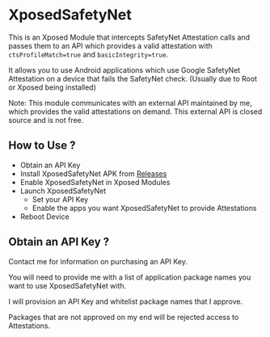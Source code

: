 # XposedSafetyNet

This is an Xposed Module that intercepts SafetyNet Attestation calls and passes them to an API which provides a valid attestation with `ctsProfileMatch=true` and `basicIntegrity=true`.

It allows you to use Android applications which use Google SafetyNet Attestation on a device that fails the SafetyNet check. (Usually due to Root or Xposed being installed)

Note: This module communicates with an external API maintained by me, which provides the valid attestations on demand. This external API is closed source and is not free.

## How to Use ?

- Obtain an API Key
- Install XposedSafetyNet APK from [Releases](https://github.com/liamcottle/XposedSafetyNet/releases)
- Enable XposedSafetyNet in Xposed Modules
- Launch XposedSafetyNet
    - Set your API Key
    - Enable the apps you want XposedSafetyNet to provide Attestations
- Reboot Device

## Obtain an API Key ?

Contact me for information on purchasing an API Key.

You will need to provide me with a list of application package names you want to use XposedSafetyNet with.

I will provision an API Key and whitelist package names that I approve.

Packages that are not approved on my end will be rejected access to Attestations.